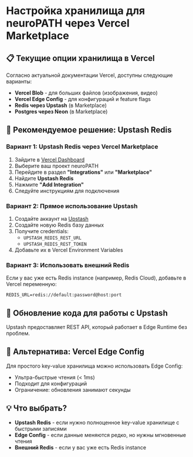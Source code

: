 # Настройка хранилища для neuroPATH через Vercel Marketplace

## 📋 Текущие опции хранилища в Vercel

Согласно актуальной документации Vercel, доступны следующие варианты:
- **Vercel Blob** - для больших файлов (изображения, видео)
- **Vercel Edge Config** - для конфигураций и feature flags
- **Redis через Upstash** (в Marketplace)
- **Postgres через Neon** (в Marketplace)

## 🚀 Рекомендуемое решение: Upstash Redis

### Вариант 1: Upstash Redis через Vercel Marketplace

1. Зайдите в [Vercel Dashboard](https://vercel.com/dashboard)
2. Выберите ваш проект neuroPATH
3. Перейдите в раздел **"Integrations"** или **"Marketplace"**
4. Найдите **Upstash Redis**
5. Нажмите **"Add Integration"**
6. Следуйте инструкциям для подключения

### Вариант 2: Прямое использование Upstash

1. Создайте аккаунт на [Upstash](https://upstash.com)
2. Создайте новую Redis базу данных
3. Получите credentials:
   - `UPSTASH_REDIS_REST_URL`
   - `UPSTASH_REDIS_REST_TOKEN`
4. Добавьте их в Vercel Environment Variables

### Вариант 3: Использовать внешний Redis

Если у вас уже есть Redis instance (например, Redis Cloud), добавьте в Vercel переменную:
```
REDIS_URL=redis://default:password@host:port
```

## 📝 Обновление кода для работы с Upstash

Upstash предоставляет REST API, который работает в Edge Runtime без проблем.

## 🔧 Альтернатива: Vercel Edge Config

Для простого key-value хранилища можно использовать Edge Config:
- Ультра-быстрые чтения (< 1ms)
- Подходит для конфигураций
- Ограничение: обновления занимают секунды

## 💡 Что выбрать?

- **Upstash Redis** - если нужно полноценное key-value хранилище с быстрыми записями
- **Edge Config** - если данные меняются редко, но нужны мгновенные чтения
- **Внешний Redis** - если у вас уже есть Redis instance 